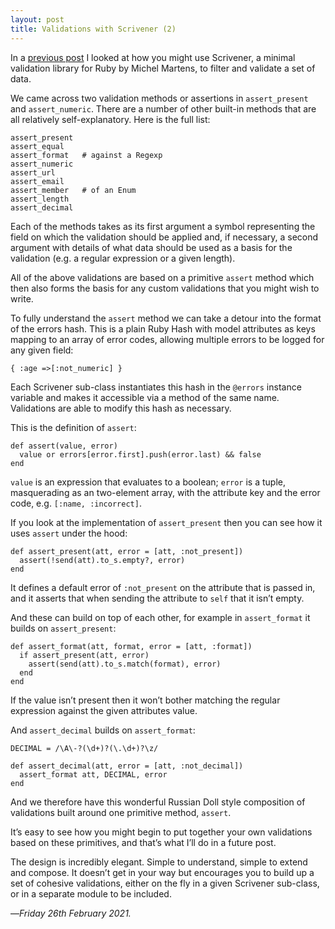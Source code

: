 ```yaml
---
layout: post
title: Validations with Scrivener (2)
---
```


In a [previous post][vs] I looked at how you might use Scrivener, a minimal validation library for Ruby by Michel Martens, to filter and validate a set of data. 

We came across two validation methods or assertions in `assert_present` and `assert_numeric`. There are a number of other built-in methods that are all relatively self-explanatory. Here is the full list:

```
assert_present
assert_equal
assert_format   # against a Regexp
assert_numeric
assert_url
assert_email 
assert_member   # of an Enum
assert_length 
assert_decimal
```

Each of the methods takes as its first argument a symbol representing the field on which the validation should be applied and, if necessary, a second argument with details of what data should be used as a basis for the validation (e.g. a regular expression or a given length).

All of the above validations are based on a primitive `assert` method which then also forms the basis for any custom validations that you might wish to write.

To fully understand the `assert` method we can take a detour into the format of the errors hash. This is a plain Ruby Hash with model attributes as keys mapping to an array of error codes, allowing multiple errors to be logged for any given field:

```
{ :age =>[:not_numeric] }
```

Each Scrivener sub-class instantiates this hash in the `@errors` instance variable and makes it accessible via a method of the same name. Validations are able to modify this hash as necessary.

This is the definition of `assert`:

```
def assert(value, error)
  value or errors[error.first].push(error.last) && false
end
```

`value` is an expression that evaluates to a boolean; `error` is a tuple, masquerading as an two-element array, with the attribute key and the error code, e.g. `[:name, :incorrect]`.

If you look at the implementation of `assert_present` then you can see how it uses `assert` under the hood:

```
def assert_present(att, error = [att, :not_present])
  assert(!send(att).to_s.empty?, error)
end
```

It defines a default error of `:not_present` on the attribute that is passed in, and it asserts that when sending the attribute to `self` that it isn’t empty.

And these can build on top of each other, for example in `assert_format` it builds on `assert_present`:

```
def assert_format(att, format, error = [att, :format])
  if assert_present(att, error)
    assert(send(att).to_s.match(format), error)
  end
end
```

If the value isn’t present then it won’t bother matching the regular expression against the given attributes value.

And `assert_decimal` builds on `assert_format`:

```
DECIMAL = /\A\-?(\d+)?(\.\d+)?\z/

def assert_decimal(att, error = [att, :not_decimal])
  assert_format att, DECIMAL, error
end
```

And we therefore have this wonderful Russian Doll style composition of validations built around one primitive method, `assert`.

It’s easy to see how you might begin to put together your own validations based on these primitives, and that’s what I’ll do in a future post.

The design is incredibly elegant. Simple to understand, simple to extend and compose. It doesn’t get in your way but encourages you to build up a set of cohesive validations, either on the fly in a given Scrivener sub-class, or in a separate module to be included.

—*Friday 26th February 2021.*

[vs]: https://www.crossingtheruby.com/2021/02/25/validations-with-scrivener.html
